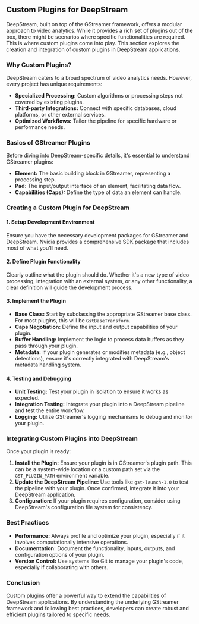 

## Custom Plugins for DeepStream

DeepStream, built on top of the GStreamer framework, offers a modular approach to video analytics. While it provides a rich set of plugins out of the box, there might be scenarios where specific functionalities are required. This is where custom plugins come into play. This section explores the creation and integration of custom plugins in DeepStream applications.

### Why Custom Plugins?

DeepStream caters to a broad spectrum of video analytics needs. However, every project has unique requirements:

- **Specialized Processing:** Custom algorithms or processing steps not covered by existing plugins.
- **Third-party Integrations:** Connect with specific databases, cloud platforms, or other external services.
- **Optimized Workflows:** Tailor the pipeline for specific hardware or performance needs.

### Basics of GStreamer Plugins

Before diving into DeepStream-specific details, it's essential to understand GStreamer plugins:

- **Element:** The basic building block in GStreamer, representing a processing step.
- **Pad:** The input/output interface of an element, facilitating data flow.
- **Capabilities (Caps):** Define the type of data an element can handle.

### Creating a Custom Plugin for DeepStream

#### 1. **Setup Development Environment**

Ensure you have the necessary development packages for GStreamer and DeepStream. Nvidia provides a comprehensive SDK package that includes most of what you'll need.

#### 2. **Define Plugin Functionality**

Clearly outline what the plugin should do. Whether it's a new type of video processing, integration with an external system, or any other functionality, a clear definition will guide the development process.

#### 3. **Implement the Plugin**

- **Base Class:** Start by subclassing the appropriate GStreamer base class. For most plugins, this will be `GstBaseTransform`.
- **Caps Negotiation:** Define the input and output capabilities of your plugin.
- **Buffer Handling:** Implement the logic to process data buffers as they pass through your plugin.
- **Metadata:** If your plugin generates or modifies metadata (e.g., object detections), ensure it's correctly integrated with DeepStream's metadata handling system.

#### 4. **Testing and Debugging**

- **Unit Testing:** Test your plugin in isolation to ensure it works as expected.
- **Integration Testing:** Integrate your plugin into a DeepStream pipeline and test the entire workflow.
- **Logging:** Utilize GStreamer's logging mechanisms to debug and monitor your plugin.

### Integrating Custom Plugins into DeepStream

Once your plugin is ready:

1. **Install the Plugin:** Ensure your plugin is in GStreamer's plugin path. This can be a system-wide location or a custom path set via the `GST_PLUGIN_PATH` environment variable.
2. **Update the DeepStream Pipeline:** Use tools like `gst-launch-1.0` to test the pipeline with your plugin. Once confirmed, integrate it into your DeepStream application.
3. **Configuration:** If your plugin requires configuration, consider using DeepStream's configuration file system for consistency.

### Best Practices

- **Performance:** Always profile and optimize your plugin, especially if it involves computationally intensive operations.
- **Documentation:** Document the functionality, inputs, outputs, and configuration options of your plugin.
- **Version Control:** Use systems like Git to manage your plugin's code, especially if collaborating with others.

### Conclusion

Custom plugins offer a powerful way to extend the capabilities of DeepStream applications. By understanding the underlying GStreamer framework and following best practices, developers can create robust and efficient plugins tailored to specific needs.

